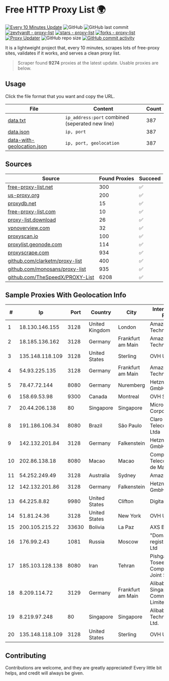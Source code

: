 
# Free HTTP Proxy List 🌍

[![Every 10 Minutes Update](https://github.com/mertguvencli/http-proxy-list/actions/workflows/main.yml/badge.svg?branch=main)](https://github.com/mertguvencli/http-proxy-list/actions/workflows/main.yml)
![GitHub](https://img.shields.io/github/license/mertguvencli/http-proxy-list)
![GitHub last commit](https://img.shields.io/github/last-commit/mertguvencli/http-proxy-list)
[![zevtyardt - proxy-list](https://img.shields.io/static/v1?label=zevtyardt&message=proxy-list&color=blue&logo=github)](https://github.com/zevtyardt/proxy-list "Go to GitHub repo")
[![stars - proxy-list](https://img.shields.io/github/stars/zevtyardt/proxy-list?style=social)](https://github.com/zevtyardt/proxy-list)
[![forks - proxy-list](https://img.shields.io/github/forks/zevtyardt/proxy-list?style=social)](https://github.com/zevtyardt/proxy-list)
[![Proxy Updater](https://github.com/zevtyardt/proxy-list/workflows/Proxy%20Updater/badge.svg)](https://github.com/zevtyardt/proxy-list/actions?query=workflow:"Proxy+Updater")
![GitHub repo size](https://img.shields.io/github/repo-size/zevtyardt/proxy-list)
[![GitHub commit activity](https://img.shields.io/github/commit-activity/m/zevtyardt/proxy-list?logo=commits)](https://github.com/zevtyardt/proxy-list/commits/main)

It is a lightweight project that, every 10 minutes, scrapes lots of free-proxy sites, validates if it works, and serves a clean proxy list.

> Scraper found **9274** proxies at the latest update. Usable proxies are below.

## Usage

Click the file format that you want and copy the URL.

|File|Content|Count|
|----|-------|-----|
|[data.txt](https://raw.githubusercontent.com/mertguvencli/http-proxy-list/main/proxy-list/data.txt)|`ip_address:port` combined (seperated new line)|387|
|[data.json](https://raw.githubusercontent.com/mertguvencli/http-proxy-list/main/proxy-list/data.json)|`ip, port`|387|
|[data-with-geolocation.json](https://raw.githubusercontent.com/mertguvencli/http-proxy-list/main/proxy-list/data-with-geolocation.json)|`ip, port, geolocation`|387|

## Sources

|Source|Found Proxies|Succeed|
|------|-------------|-------|
|[free-proxy-list.net](https://free-proxy-list.net)|300|✅|
|[us-proxy.org](https://www.us-proxy.org)|200|✅|
|[proxydb.net](http://proxydb.net)|15|✅|
|[free-proxy-list.com](https://free-proxy-list.com/?page=&port=&type%5B%5D=http&type%5B%5D=https&up_time=0&search=Search)|10|✅|
|[proxy-list.download](https://www.proxy-list.download/HTTP)|26|✅|
|[vpnoverview.com](https://vpnoverview.com/privacy/anonymous-browsing/free-proxy-servers)|32|✅|
|[proxyscan.io](https://www.proxyscan.io)|100|✅|
|[proxylist.geonode.com](https://proxylist.geonode.com/api/proxy-list?limit=300&page=1&sort_by=lastChecked&sort_type=desc&protocols=http,https)|114|✅|
|[proxyscrape.com](https://api.proxyscrape.com/v2/?request=displayproxies&protocol=http&timeout=10000&country=all&ssl=all&anonymity=all)|934|✅|
|[github.com/clarketm/proxy-list](https://raw.githubusercontent.com/clarketm/proxy-list/master/proxy-list-raw.txt)|400|✅|
|[github.com/monosans/proxy-list](https://raw.githubusercontent.com/monosans/proxy-list/main/proxies/http.txt)|935|✅|
|[github.com/TheSpeedX/PROXY-List](https://raw.githubusercontent.com/TheSpeedX/PROXY-List/master/http.txt)|6208|✅|


## Sample Proxies With Geolocation Info

|#|Ip|Port|Country|City|Internet Service Provider|
|-|--|----|-------|----|-------------------------|
|1|18.130.146.155|3128|United Kingdom|London|Amazon Technologies Inc.|
|2|18.185.136.162|3128|Germany|Frankfurt am Main|Amazon Technologies Inc.|
|3|135.148.118.109|3128|United States|Sterling|OVH US LLC|
|4|54.93.225.135|3128|Germany|Frankfurt am Main|Amazon Technologies Inc.|
|5|78.47.72.144|8080|Germany|Nuremberg|Hetzner Online GmbH|
|6|158.69.53.98|9300|Canada|Montreal|OVH SAS|
|7|20.44.206.138|80|Singapore|Singapore|Microsoft Corporation|
|8|191.186.106.34|8080|Brazil|São Paulo|Claro NXT Telecomunicacoes Ltda|
|9|142.132.201.84|3128|Germany|Falkenstein|Hetzner Online GmbH|
|10|202.86.138.18|8080|Macao|Macao|Companhia de Telecomunicacoes de Macau|
|11|54.252.249.49|3128|Australia|Sydney|Amazon.com, Inc.|
|12|142.132.201.86|3128|Germany|Falkenstein|Hetzner Online GmbH|
|13|64.225.8.82|9980|United States|Clifton|DigitalOcean, LLC|
|14|51.81.24.36|3128|United States|New York|OVH US LLC|
|15|200.105.215.22|33630|Bolivia|La Paz|AXS Bolivia S. A.|
|16|176.99.2.43|1081|Russia|Moscow|"Domain names registrar REG.RU", Ltd|
|17|185.103.128.138|8080|Iran|Tehran|Pishgaman Toseeh Ertebatat Company (Private Joint Stock)|
|18|8.209.114.72|3129|Germany|Frankfurt am Main|Alibaba.com Singapore E-Commerce Private Limited|
|19|8.219.97.248|80|Singapore|Singapore|Alibaba (US) Technology Co., Ltd.|
|20|135.148.118.109|3128|United States|Sterling|OVH US LLC|



## Contributing

Contributions are welcome, and they are greatly appreciated! Every
little bit helps, and credit will always be given.

